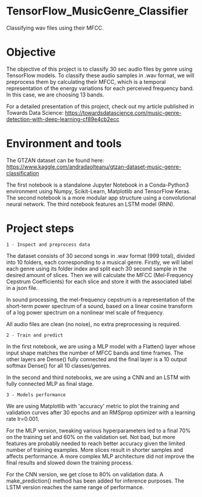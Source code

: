 # TensorFlow_MusicGenre_Classifier
Classifying wav files using their MFCC.

# Objective

The objective of this project is to classify 30 sec audio files by genre using TensorFlow models. To classify these audio samples in .wav format, we will preprocess them by calculating their MFCC, which is a temporal representation of the energy variations for each perceived frequency band. In this case, we are choosing 13 bands.

For a detailed presentation of this project, check out my article published in Towards Data Science:
https://towardsdatascience.com/music-genre-detection-with-deep-learning-cf89e4cb2ecc

# Environment and tools

The GTZAN dataset can be found here:
https://www.kaggle.com/andradaolteanu/gtzan-dataset-music-genre-classification

The first notebook is a standalone Jupyter Notebook in a Conda-Python3 environment using Numpy, Scikit-Learn, Matplotlib and TensorFlow Keras. 
The second notebook is a more modular app structure using a convolutional neural network.
The third notebook features an LSTM model (RNN).

# Project steps

	1 - Inspect and preprocess data
	
The dataset consists of 30 second songs in .wav format (999 total), divided into 10 folders, each corresponding to a musical genre. Firstly, we will label each genre using its folder index and split each 30 second sample in the desired amount of slices. Then we will calculate the MFCC (Mel-Frequency Cepstrum Coefficients) for each slice and store it with the associated label in a json file.

In sound processing, the mel-frequency cepstrum is a representation of the short-term power spectrum of a sound, based on a linear cosine transform of a log power spectrum on a nonlinear mel scale of frequency.

All audio files are clean (no noise), no extra preprocessing is required. 

	2 - Train and predict
	
In the first notebook, we are using a MLP model with a Flatten() layer whose input shape matches the number of MFCC bands and time frames. The other layers are Dense() fully connected and the final layer is a 10 output softmax Dense() for all 10 classes/genres.

In the second and third notebooks, we are using a CNN and an LSTM with fully connected MLP as final stage.

	3 - Models performance
	
We are using Matplotlib with 'accuracy' metric to plot the training and validation curves after 30 epochs and an RMSprop optimizer with a learning rate lr=0.001.

For the MLP version, tweaking various hyperparameters led to a final 70% on the training set and 60% on the validation set. Not bad, but more features are probably needed to reach better accuracy given the limited number of training examples. More slices result in shorter samples and affects performance. A more complex MLP architecture did not improve the final results and slowed down the training process.

For the CNN version, we get close to 80% on validation data. A make_prediction() method has been added for inference purposes.
The LSTM version reaches the same range of performance.
